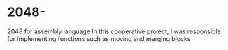 # 2048-
2048 for assembly language
In this cooperative project, I was responsible for implementing functions such as moving and merging blocks
